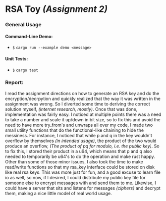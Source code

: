 # RSA Toy *(Assignment 2)*

### General Usage

#### Command-Line Demo:

 * `$` `cargo run --example demo <message>`

#### Unit Tests:

 * `$` `cargo test`

### Report:

I read the assignment directions on how to generate an RSA key and do the encryption/decrpytion and quickly realized that the way it was written in the assignment was wrong. So I diverted some time to deriving the correct solution myself, *(internet research, mostly)*. Once that was done, implementation was fairly easy. I noticed at multiple points there was a need to take a number and scale it up/down in bit size, so to fix this and avoid the need to have more try_from's and unwraps all over my code, I made two small utility functions that do the functional-like chaining to hide the messiness. For instance, I noticed that while p and q in the key wouldn't overflow by themselves *(in intended usage)*, the product of the two would produce an overflow, *(The product of pq for modulo, i.e. the public key)*. So to fix this, I stored their product in a u64, which means that p and q also needed to temporarily be u64's to do the operation and make rust happy. Other than some of those minor issues, I also took the time to make read/write functions so that my rsa_key interface could be stored on disk like real rsa keys. This was more just for fun, and a good excuse to learn file io as well, so now, if I desired, I could distribute my public key file for someone else to encrypt messages with and send them to me. Likewise,  I could have a server that sits and listens for messages *(ciphers)* and decrypt them, making a nice little model of real world usage.
